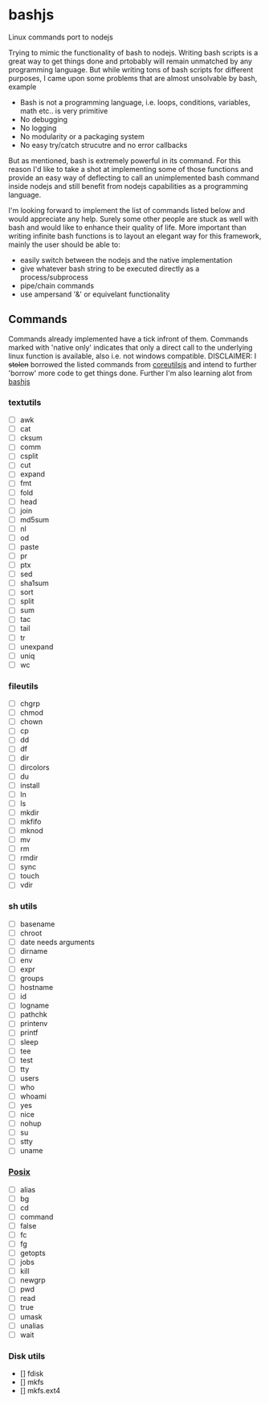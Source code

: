 # bashjs


Linux commands port to nodejs

Trying to mimic the functionality of bash to nodejs. Writing bash scripts is a great way to get things done and prtobably will remain unmatched by any programming language. 
But while writing tons of bash scripts for different purposes, I came upon some problems that are almost unsolvable by bash, example

* Bash is not a programming language, i.e. loops, conditions, variables, math etc.. is very primitive
* No debugging
* No logging
* No modularity or a packaging system
* No easy try/catch strucutre and no error callbacks

But as mentioned, bash is extremely powerful in its command. For this reason I'd like to take a shot at implementing some of those functions and provide an easy way of deflecting to call an unimplemented bash command inside nodejs and still benefit from nodejs capabilities as a programming language.

I'm looking forward to implement the list of commands listed below and would appreciate any help. Surely some other people are stuck as well with bash and would like to enhance their quality of life.
More important than writing infinite bash functions is to layout an elegant way for this framework, mainly the user should be able to:

* easily switch between the nodejs and the native implementation
* give whatever bash string to be executed directly as a process/subprocess
* pipe/chain commands
* use ampersand '&' or equivelant functionality



## Commands

Commands already implemented have a tick infront of them. Commands marked with 'native only' indicates that only a direct call to the underlying linux function is available, also i.e. not windows compatible. DISCLAIMER: I  ~~stolen~~ borrowed the listed commands from [coreutilsjs](https://github.com/piranna/coreutils.js) and intend to further 'borrow' more code to get things done. Further I'm also learning alot from [bashjs]()


### textutils
- [ ] awk
- [ ] cat
- [ ] cksum
- [ ] comm
- [ ] csplit
- [ ] cut
- [ ] expand
- [ ] fmt
- [ ] fold
- [ ] head
- [ ] join
- [ ] md5sum
- [ ] nl
- [ ] od
- [ ] paste
- [ ] pr
- [ ] ptx
- [ ] sed
- [ ] sha1sum
- [ ] sort
- [ ] split
- [ ] sum
- [ ] tac
- [ ] tail
- [ ] tr
- [ ] unexpand
- [ ] uniq
- [ ] wc

### fileutils
- [ ] chgrp
- [ ] chmod
- [ ] chown
- [ ] cp
- [ ] dd
- [ ] df
- [ ] dir
- [ ] dircolors
- [ ] du
- [ ] install
- [ ] ln
- [ ] ls
- [ ] mkdir
- [ ] mkfifo
- [ ] mknod
- [ ] mv
- [ ] rm
- [ ] rmdir
- [ ] sync
- [ ] touch
- [ ] vdir

### sh utils
- [ ] basename
- [ ] chroot
- [ ] date needs arguments
- [ ] dirname
- [ ] env
- [ ] expr
- [ ] groups
- [ ] hostname
- [ ] id
- [ ] logname
- [ ] pathchk
- [ ] printenv
- [ ] printf
- [ ] sleep
- [ ] tee
- [ ] test
- [ ] tty
- [ ] users
- [ ] who
- [ ] whoami
- [ ] yes
- [ ] nice
- [ ] nohup
- [ ] su
- [ ] stty
- [ ] uname

### [Posix](http://pubs.opengroup.org/onlinepubs/009604599/utilities/xcu_chap02.html#tag_02_09_01_01)
- [ ] alias
- [ ] bg
- [ ] cd
- [ ] command
- [ ] false
- [ ] fc
- [ ] fg
- [ ] getopts
- [ ] jobs
- [ ] kill
- [ ] newgrp
- [ ] pwd
- [ ] read
- [ ] true
- [ ] umask
- [ ] unalias
- [ ] wait

### Disk utils
- [] fdisk
- [] mkfs
- [] mkfs.ext4

